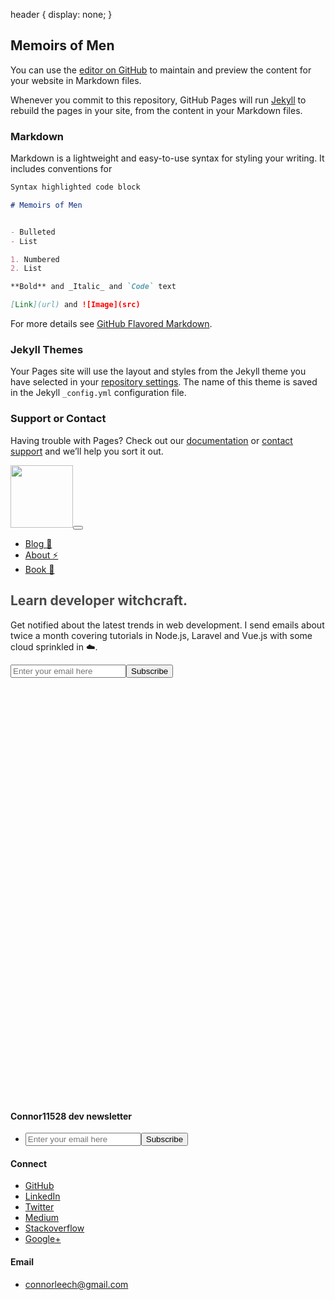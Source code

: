 header {
  display: none;
}

## Memoirs of Men

You can use the [editor on GitHub](https://github.com/memoirsofmen/memoirsofmen.github.io/edit/master/index.md) to maintain and preview the content for your website in Markdown files.

Whenever you commit to this repository, GitHub Pages will run [Jekyll](https://jekyllrb.com/) to rebuild the pages in your site, from the content in your Markdown files.

### Markdown

Markdown is a lightweight and easy-to-use syntax for styling your writing. It includes conventions for

```markdown
Syntax highlighted code block

# Memoirs of Men


- Bulleted
- List

1. Numbered
2. List

**Bold** and _Italic_ and `Code` text

[Link](url) and ![Image](src)
```

For more details see [GitHub Flavored Markdown](https://guides.github.com/features/mastering-markdown/).

### Jekyll Themes

Your Pages site will use the layout and styles from the Jekyll theme you have selected in your [repository settings](https://github.com/memoirsofmen/memoirsofmen.github.io/settings). The name of this theme is saved in the Jekyll `_config.yml` configuration file.

### Support or Contact

Having trouble with Pages? Check out our [documentation](https://help.github.com/categories/github-pages-basics/) or [contact support](https://github.com/contact) and we’ll help you sort it out.



 <!DOCTYPE html>
<!-- saved from url=(0024)http://connorleech.info/ -->
<html lang="en" prefix="og: http://ogp.me/ns#"><head><meta http-equiv="Content-Type" content="text/html; charset=UTF-8"><meta name="author" content="Connor Leech"><title>Connor Leech</title><meta http-equiv="X-UA-Compatible" content="IE=edge"><meta http-equiv="cleartype" content="on"><meta name="MobileOptimized" content="320"><meta name="HandheldFriendly" content="True"><meta name="apple-mobile-web-app-capable" content="yes"><meta name="viewport" content="width=device-width, initial-scale=1.0, user-scalable=no"><meta name="description" content="Connor is a Web Developer based near San Francisco specializing in PHP, Javascript, Serverless and Node.js"><meta name="keywords" content="laravel, aws, javascript, php, developer, software engineer, web development, software, node.js, serverless, lambda, san francisco, bay area, east bay, vue, vuejs, vue.js, vue 2, laravel 5, amazon web services"><meta name="zipcode" content="94501"><meta name="city" content="Alameda"><meta name="state" content="California"><meta name="country" content="United States"><meta name="language" content="EN"><meta property="og:site_name" content="Connor Leech Blog | Javascript and Laravel tutorials"><meta property="og:description" content="Get notified about the latest trends in web development, career growth and cloud infrastructure. I send emails about twice a month covering tutorials in Javascript, Laravel and Cloud"><meta property="og:image" content="http://i0.kym-cdn.com/photos/images/original/001/018/899/936.jpg"><meta property="og:title"><meta property="og:description"><!-- Global site tag (gtag.js) - Google Analytics -->
<script async="" src="https://www.googletagmanager.com/gtag/js?id=UA-70809574-1"></script><script>window.dataLayer = window.dataLayer || [];
function gtag(){dataLayer.push(arguments);}
gtag('js', new Date());

gtag('config', 'UA-70809574-1');
</script><!-- Favicon--><link rel="shortcut icon" type="image/png" href="http://connorleech.info/images/favicon.ico"><link rel="icon" type="image/png" sizes="32x32" href="http://connorleech.info/images/favicon-32x32.png"><link rel="icon" type="image/png" sizes="96x96" href="http://connorleech.info/images/favicon-96x96.png"><link rel="icon" type="image/png" sizes="16x16" href="http://connorleech.info/images/favicon-16x16.png"><!-- Vendor Fonts--><link href="./Connor Leech_files/font-awesome.min.css" rel="stylesheet" type="text/css"><link href="./Connor Leech_files/animate.min.css" rel="stylesheet" type="text/css"><link href="./Connor Leech_files/css" rel="stylesheet"><!-- HTML5 Shim and Respond.js IE8 support of HTML5 elements and media queries--><!-- WARNING: Respond.js doesn't work if you view the page via file://--><!--if lt IE 9script(src='https://oss.maxcdn.com/libs/html5shiv/3.7.0/html5shiv.js')
script(src='https://oss.maxcdn.com/libs/respond.js/1.4.2/respond.min.js')
--><link rel="alternate" href="http://connorleech.info/atom.xml" title="config.title" type="application/rss2.xml"><link rel="stylesheet" href="./Connor Leech_files/main.css"><script src="./Connor Leech_files/embed.js.download" data-timestamp="1540888565831"></script><style type="text/css">:root a[href^="http://ad-apac.doubleclick.net/"], :root .GKJYXHBF2 > .GKJYXHBE2 > .GKJYXHBH5, :root a[href^="http://www.amazon.co.uk/exec/obidos/external-search?"], :root #\5f _mom_ad_2, :root #rhs_block .mod > .luhb-div > div[data-async-type="updateHotelBookingModule"], :root #\5f _admvnlb_modal_container, :root #MAIN.ShowTopic > .ad, :root a[href^="http://pubads.g.doubleclick.net/"], :root .GB3L-QEDGY .GB3L-QEDF- > .GB3L-QEDE-, :root #main_col > #center_col div[style="font-size:14px;margin:0 4px;padding:1px 5px;background:#fff7ed"], :root div[class*="-storyBodyAd-"], :root #center_col > #main > .dfrd > .mnr-c > .c._oc._zs, :root a[href^="http://ul.to/ref/"], :root #\5f _nq__hh[style="display:block!important"], :root a[href^="http://cdn.adstract.com/"], :root a[href^="//tracking.content-recommendation.net/"][href*="/sponsored/click.html?"], :root div[class^="ads-partner-"], :root #\5f _mom_ad_12, :root a[href^="http://lp.ncdownloader.com/"], :root .inlineNewsletterSubscription + .inlineNewsletterSubscription div[class$="_item"], :root a[href^="https://intrev.co/"], :root div[id^="google_ads_iframe_"], :root #ads > .dose > .dosesingle, :root a[href^="http://3wr110.net/"], :root a[href^="http://bestorican.com/"], :root div[id^="ad_script_"], :root a[href^="http://get.slickvpn.com/"], :root .gbfwa > div[class$="_item"], :root #assetsListings[style="display: block;"], :root #center_col > #\5f Emc, :root a[href^="http://marketgid.com"], :root #rhs_block > ol > .rhsvw > .kp-blk > .xpdopen > ._OKe > ol > ._DJe > .luhb-div, :root a[href^="http://go.mobisla.com/"], :root #center_col > #res > #topstuff + #search > div > #ires > #rso > #flun, :root a[href^="http://www.webtrackerplus.com/"], :root a[href^="http://www.affbuzzads.com/affiliate/"], :root #center_col > #resultStats + #tads, :root #main-content > [style="padding:10px 0 0 0 !important;"], :root #center_col > #resultStats + #tads + #res + #tads, :root #cnt #center_col > #taw > #tvcap > .c._oc._Lp, :root a[href^="http://www.paddypower.com/?AFF_ID="], :root a[onmousedown^="this.href='http://staffpicks.outbrain.com/network/redir?"][target="_blank"], :root #center_col > #resultStats + div + #res + #tads, :root div[id^="crt-"][style], :root div[class^="Ad__container"], :root a[href^="http://centertrust.xyz/"], :root a[href^="http://g1.v.fwmrm.net/ad/"], :root a[href^="http://www.fbooksluts.com/"], :root #center_col > #resultStats + div[style="border:1px solid #dedede;margin-bottom:11px;padding:5px 7px 5px 6px"], :root a[href^="http://ads.integral-marketing.com/"], :root div[id^="advads_"], :root a[data-obtrack^="http://paid.outbrain.com/network/redir?"], :root .__y_inner > .__y_item, :root div[id^="ads300_100-widget"], :root #center_col > #taw > #tvcap > .rscontainer, :root #center_col > div[style="font-size:14px;margin-right:0;min-height:5px"] > div[style="font-size:14px;margin:0 4px;padding:1px 5px;background:#fff8e7"], :root div[id^="MarketGid"], :root #cnt #center_col > #res > #topstuff > .ts, :root #content > #center > .dose > .dosesingle, :root a[href^="http://www.text-link-ads.com/"], :root #content > #right > .dose > .dosesingle, :root #flowplayer > div[style="position: absolute; width: 300px; height: 275px; left: 222.5px; top: 85px; z-index: 999;"], :root a[href^="http://ads.betfair.com/redirect.aspx?"], :root #flowplayer > div[style="z-index: 208; position: absolute; width: 300px; height: 275px; left: 222.5px; top: 85px;"], :root a[href*="emprestimo.eu"], :root #header + #content > #left > #rlblock_left, :root .__zinit .__y_item, :root a[href^="//40ceexln7929.com/"], :root #mbEnd[cellspacing="0"][cellpadding="0"], :root a[href^="http://banners.victor.com/processing/"], :root #mn #center_col > div > h2.spon:first-child, :root .ch[onclick="ga(this,event)"], :root #mn #center_col > div > h2.spon:first-child + ol:last-child, :root a[href^="http://affiliate.coral.co.uk/processing/"], :root #mn div[style="position:relative"] > #center_col > ._Ak, :root a[href*=".clksite.com/"], :root #mn div[style="position:relative"] > #center_col > div > ._dPg, :root .__yinit .__y_item, :root a[href^="http://finaljuyu.com/"], :root div[id^="mainads"], :root #rhs_block > .ts[cellspacing="0"][cellpadding="0"][style="padding:0"], :root #resultspanel > #topads, :root #rhs_block > #mbEnd, :root #rhs_block .mod > .gws-local-hotels__booking-module, :root #rhs_block .xpdopen > ._OKe > div > .mod > ._yYf, :root a[href^="http://data.ad.yieldmanager.net/"], :root .mw > #rcnt > #center_col > #taw > #tvcap > .c, :root #rhs_block > script + .c._oc._Ve.rhsvw, :root a[data-redirect^="https://paid.outbrain.com/network/redir?"], :root a[href^="http://track.adform.net/"], :root #tads + div + .c, :root #rhswrapper > #rhssection[border="0"][bgcolor="#ffffff"], :root a[href^="http://admingame.info/"], :root #ssmiwdiv[jsdisplay], :root a[href^="http://www.dealcent.com/register.php?affid="], :root #topstuff > #tads, :root .GFYY1SVD2 > .GFYY1SVC2 > .GFYY1SVF5, :root a[href^="http://www.linkbucks.com/referral/"], :root .GHOFUQ5BG2 > .GHOFUQ5BF2 > .GHOFUQ5BG5, :root .GFYY1SVE2 > .GFYY1SVD2 > .GFYY1SVG5, :root .jobs-information-call-to-action + .jobs-information-call-to-action div[class$="_item"], :root a[href^="https://ad.atdmt.com/"], :root .__ywvr .__y_item, :root a[href*=".qertewrt.com/"], :root a[href^="http://www.terraclicks.com/"], :root .GJJKPX2N1 > .GJJKPX2M1 > .GJJKPX2P4, :root .GPMV2XEDA2 > .GPMV2XEDP1 > .GPMV2XEDJBB, :root a[href^="http://aff.ironsocket.com/"], :root .Mpopup + #Mad > #MadZone, :root aside[itemtype="https://schema.org/WPAdBlock"], :root .__y_elastic .__y_item, :root a[href^="http://www.adxpansion.com"], :root .__ywl .__y_item, :root .l-container > #fishtank, :root .icons-rss-feed + .icons-rss-feed div[class$="_item"], :root a[href^="http://dethao.com/"], :root .lads[width="100%"][style="background:#FFF8DD"], :root iframe[src^="http://cdn2.adexprt.com/"], :root .mod > ._jH + .rscontainer, :root a[href^="http://clicks.binarypromos.com/"], :root .mw > #rcnt > #center_col > #taw > .c, :root .nrelate .nr_partner, :root a[href^="http://tezfiles.com/pr/"], :root .ob_container .item-container-obpd, :root a[href^="http://partner.sbaffiliates.com/"], :root a[href^="http://www.firstload.com/affiliate/"], :root a[href^="http://www.myfreepaysite.com/sfw_int.php?aid"], :root a[href^="//srv.buysellads.com/"], :root a[href^="http://pwrads.net/"], :root .ob_dual_right > .ob_ads_header ~ .odb_div, :root .plistaList > .itemLinkPET, :root a[href^="http://www.download-provider.org/"], :root .plistaList > .plista_widget_underArticle_item[data-type="pet"], :root .plista_widget_belowArticleRelaunch_item[data-type="pet"], :root a[href^="http://www.pinkvisualgames.com/?revid="], :root .ra[align="left"][width="30%"], :root a[href^="http://ads.affbuzzads.com/"], :root a[href^="http://promos.bwin.com/"], :root .ra[align="right"][width="30%"], :root a[href^="http://bs.serving-sys.com/"], :root .ra[width="30%"][align="right"] + table[width="70%"][cellpadding="0"], :root a[href^="https://www.googleadservices.com/pagead/aclk?"], :root a[href^="http://api.content.ad/"], :root a[href^="http://n217adserv.com/"], :root .rc-cta[data-target], :root .rhsvw[style="background-color:#fff;margin:0 0 14px;padding-bottom:1px;padding-top:1px;"], :root .widget-pane-section-result[data-result-ad-type], :root a[href^="http://adserver.adtechus.com/"], :root .rscontainer > .ellip, :root .section-result[data-result-ad-type], :root .trc_rbox .syndicatedItem, :root .trc_rbox_border_elm .syndicatedItem, :root a[href^="http://taboola-"][href*="/redirect.php?app.type="], :root .trc_rbox_div .syndicatedItem, :root .trc_rbox_div .syndicatedItemUB, :root div[id^="div_openx_ad_"], :root .trc_rbox_div a[target="_blank"][href^="http://tab"], :root a[href^="//porngames.adult/?SID="], :root a[href^="http://engine.newsmaxfeednetwork.com/"], :root a[href^="http://ddownload39.club/"], :root .trc_related_container div[data-item-syndicated="true"], :root ADS-RIGHT, :root a[href^="http://campaign.bharatmatrimony.com/track/"], :root a[href*="/adServe/banners?"], :root AFS-AD, :root a[href^="https://www.secureupload.eu/suprerefid="], :root a[href^="http://www.myvpn.pro/"], :root a[onmousedown^="this.href='http://paid.outbrain.com/network/redir?"][target="_blank"], :root AMP-AD, :root A[href^="https://www.friendlyduck.com/AF_"], :root a[href^="http://server.cpmstar.com/click.aspx?poolid="], :root a[href^="http://dwn.pushtraffic.net/"], :root a[href^="http://sharesuper.info/"], :root [ad-id^="googlead"], :root a[href^="http://www.ringtonematcher.com/"], :root [id*="MGWrap"], :root a[href^="//ads.ad-center.com/"], :root a[href^="http://websitedhoome.com/"], :root [id*="MarketGid"], :root [id*="ScriptRoot"], :root a[href="http://track.freemmo2017.com/"], :root a[onmousedown^="this.href='http://staffpicks.outbrain.com/network/redir?"][target="_blank"] + .ob_source, :root a[href^="http://games.ucoz.ru/"][target="_blank"], :root [lazy-ad="lefttop_banner"], :root [onclick*="content.ad/"], :root a[href^="http://see-work.info/"], :root a[href^="http://www.graboid.com/affiliates/"], :root a[href^="http://papi.mynativeplatform.com:80/pub2/"], :root [onclick^="window.open('http://adultfriendfinder.com/search/"], :root a[href^="http://www.ducksnetwork.com/"], :root a[data-oburl^="http://paid.outbrain.com/network/redir?"], :root a[href^="https://atomidownload.com/"], :root a[data-oburl^="https://paid.outbrain.com/network/redir?"], :root a[data-redirect^="http://click.plista.com/pets"], :root a[data-redirect^="http://paid.outbrain.com/network/redir?"], :root a[href^="http://go.ad2up.com/"], :root a[href^="http://adtransfer.net/"], :root a[href^="http://adclick.g.doubleclick.net/"], :root a[data-redirect^="this.href='http://paid.outbrain.com/network/redir?"], :root div[class*="_AdInArticle_"], :root a[data-url^="http://paid.outbrain.com/network/redir?"], :root a[data-url^="http://paid.outbrain.com/network/redir?"] + .author, :root a[href^="http://ad.yieldmanager.com/"], :root a[href^="http://www.myfreepaysite.com/sfw.php?aid"], :root a[href^="http://lp.ezdownloadpro.info/"], :root a[data-widget-outbrain-redirect^="http://paid.outbrain.com/network/redir?"], :root a[href$="/vghd.shtml"], :root a[href^="http://amzn.to/"] > img[src^="data"], :root a[href*=".adk2x.com/"], :root a[href^="//z6naousb.com/"], :root a[href*=".adsrv.eacdn.com/"] > img, :root a[href^="//www.mgid.com/"], :root a[href^="http://www.clkads.com/adServe/"], :root a[href^="http://ad.doubleclick.net/"], :root div[id^="ad-position-"], :root a[href*=".bang.com/"][href*="&aff="], :root a[href*=".clkcln.com/"], :root a[href^="http://guideways.info/"], :root a[href*=".ichlnk.com/"], :root a[href*=".revimedia.com/"], :root a[href*=".trust.zone"], :root a[href^="http://www.1clickmoviedownloader.info/"], :root div[id^="dfp-ad-"], :root a[href*="/adrotate-out.php?"], :root a[href*="/cmd.php?ad="], :root a[href^="https://servedbyadbutler.com/"], :root a[href^="http://xtgem.com/click?"], :root a[href*="=Adtracker"], :root a[href^="http://www.downloadweb.org/"], :root a[href*="ad2upapp.com/"], :root a[href^="https://members.linkifier.com/public/affiliateLanding?refCode="], :root a[href*="googleme.eu"], :root a[href*="letsadvertisetogether.com"], :root a[href*="onclkds."], :root a[href^="http://www.streamtunerhd.com/signup?"], :root a[href^="http://bonusfapturbo.nmvsite.com/"], :root a[href*="pussl3.com"], :root a[href^=" http://ads.ad-center.com/"], :root a[href^=" http://n47adshostnet.com/"], :root a[href^="//adbit.co/?a=Advertise&"], :root a[href^="http://secure.signup-way.com/"], :root a[href^="http://landingpagegenius.com/"], :root a[href^="//api.ad-goi.com/"], :root a[href^="//bwnjijl7w.com/"], :root a[href^="//db52cc91beabf7e8.com/"], :root a[href^="http://tracking.deltamediallc.com/"], :root a[href^="//go.onclasrv.com/"], :root a[href^="//jsmptjmp.com/"], :root a[href^="http://www.revenuehits.com/"], :root a[href^="http://click.plista.com/pets"], :root a[href^="http://www.streamate.com/exports/"], :root a[href^="//t.MtagMonetizationA.com/"], :root a[href^="http://1phads.com/"], :root div[id^="ads250_250-widget"], :root a[href^="http://2pxg8bcf.top/"], :root a[href^="http://www.clickansave.net/"], :root a[href^="http://360ads.go2cloud.org/"], :root a[href^="http://NowDownloadAll.com"], :root a[href^="http://www.mysuperpharm.com/"], :root a[href^="http://www.sex.com/videos/?utm_"], :root a[href^="http://a.adquantix.com/"], :root a[href^="http://abc2.mobile-10.com/"], :root a[href^="http://ad-emea.doubleclick.net/"], :root a[href^="http://ad.au.doubleclick.net/"], :root a[href^="http://adexprt.me/"], :root a[href^="http://adf.ly/?id="], :root a[href^="http://api.ringtonematcher.com/"], :root a[href^="http://adfarm.mediaplex.com/"], :root a[href^="http://www.babylon.com/welcome/index?affID"], :root a[href^="http://adserving.unibet.com/"], :root a[href^="http://adlev.neodatagroup.com/"], :root a[href^="http://adprovider.adlure.net/"], :root a[href^="http://pan.adraccoon.com?"], :root div[id^="lazyad-"], :root a[href^="http://bcp.crwdcntrl.net/"], :root a[href^="http://adrunnr.com/"], :root a[href^="http://www.fpcTraffic2.com/blind/in.cgi?"], :root a[href^="http://ads.activtrades.com/"], :root a[href^="http://mmo123.co/"], :root a[href^="http://ads.ad-center.com/"], :root a[href^="http://ads.expekt.com/affiliates/"], :root a[href^="http://zevera.com/afi.html"], :root a[href^="http://ads.sprintrade.com/"], :root a[href^="http://ads.pheedo.com/"], :root a[href^="http://ads2.williamhill.com/redirect.aspx?"], :root a[href^="http://adserver.adtech.de/"], :root a[href^="http://www.1clickdownloader.com/"], :root a[href^="http://cdn3.adbrau.com/"], :root a[href^="http://adserver.itsfogo.com/"], :root a[href^="http://adserving.liveuniversenetwork.com/"], :root a[href^="http://adsrv.keycaptcha.com"], :root a[href^="http://adtrack123.pl/"], :root a[href^="http://green.trafficinvest.com/"], :root a[href^="http://clickserv.sitescout.com/"], :root a[href^="http://www.adshost2.com/"], :root a[href^="http://adtrackone.eu/"], :root a[href^="http://adultfriendfinder.com/p/register.cgi?pid="], :root a[href^="http://linksnappy.com/?ref="], :root a[href^="http://affiliate.glbtracker.com/"], :root a[href^="http://affiliate.godaddy.com/"], :root a[href^="http://www.accuserveadsystem.com/accuserve-go.php?"], :root a[href^="http://lp.ilivid.com/"], :root a[href^="http://searchtabnew.com/"], :root a[href^="http://affiliates.pinnaclesports.com/processing/"], :root a[href^="http://affiliates.score-affiliates.com/"], :root div[id^="block-views-topheader-ad-block-"], :root a[href^="http://www.gamebookers.com/cgi-bin/intro.cgi?"], :root a[href^="http://aflrm.com/"], :root a[href^="http://anonymous-net.com/"], :root a[href^="http://mojofun.info/"], :root a[href^="http://findersocket.com/"], :root iframe[src^="http://ad.yieldmanager.com/"], :root a[href^="http://at.atwola.com/"], :root a[href^="http://record.sportsbetaffiliates.com.au/"], :root a[href^="http://b.bestcompleteusa.info/"], :root a[href^="http://bc.vc/?r="], :root a[onmousedown^="this.href='https://paid.outbrain.com/network/redir?"][target="_blank"] + .ob_source, :root a[href^="http://betahit.click/"], :root a[href^="http://hyperies.info/"], :root a[href^="http://bluehost.com/track/"], :root div[id^="advads-"], :root a[href^="http://buysellads.com/"], :root a[href^="http://databass.info/"], :root a[href^="http://c.actiondesk.com/"], :root a[href^="http://c.ketads.com/"], :root a[href^="http://www.bet365.com/"][href*="&affiliate="], :root a[href^="http://callville.xyz/"], :root a[href^="http://media.paddypower.com/redirect.aspx?"], :root a[href^="http://campaign.bharatmatrimony.com/cbstrack/"], :root a[href^="http://casino-x.com/?partner"], :root a[href^="http://cdn.adsrvmedia.net/"], :root a[href^="http://web.adblade.com/"], :root a[href^="http://cdn3.adexprts.com/"], :root a[href^="http://go.oclaserver.com/"], :root a[href^="http://chaturbate.com/affiliates/"], :root script[src^="http://free-shoutbox.net/app/webroot/shoutbox/sb.php?shoutbox="] + #freeshoutbox_content, :root div[itemtype="http://schema.org/WPAdBlock"], :root a[href^="http://cinema.friendscout24.de?"], :root a[href^="http://click.guamwnvgashbkashawhgkhahshmashcas.pw/"], :root a[href^="http://www.down1oads.com/"], :root a[href^="http://clickandjoinyourgirl.com/"], :root a[href^="http://clicks.guamwnvgashbkashawhgkhahshmashcas.pw/"], :root a[href^="http://www.pheedo.com/"], :root a[href^="http://clk.directrev.com/"], :root a[href^="http://galleries.pinballpublishernetwork.com/"], :root a[target="_blank"][href^="http://api.taboola.com/"], :root a[href^="http://clkmon.com/adServe/"], :root a[href^="http://hdplugin.flashplayer-updates.com/"], :root a[href^="http://track.incognitovpn.com/"], :root div[id^="acm-ad-tag-"], :root a[href^="http://codec.codecm.com/"], :root a[href^="http://n.admagnet.net/"], :root a[href^="http://prochina.space/"], :root a[href^="http://connectlinking6.com/"], :root a[href^="http://contractallsticker.net/"], :root a[href^="http://wgpartner.com/"], :root a[href^="http://cpaway.afftrack.com/"], :root a[href^="http://cwcams.com/landing/click/"], :root a[href^="http://d2.zedo.com/"], :root a[href^="http://data.committeemenencyclopedicrepertory.info/"], :root a[href^="https://affiliates.bet-at-home.com/processing/"], :root div[class^="Ad__bigBox"], :root a[href^="http://data.linoleictanzaniatitanic.com/"], :root div[itemtype="http://www.schema.org/WPAdBlock"], :root a[href^="http://dftrck.com/"], :root a[href^="https://syndication.exoclick.com/splash.php?"], :root a[href^="http://down1oads.com/"], :root a[href^="http://download-performance.com/"], :root a[href^="http://duckcash.eu/"], :root a[href^="https://bs.serving-sys.com"], :root a[href^="http://www.myfreecams.com/?co_id="][href*="&track="], :root a[href^="http://easydownload4you.com/"], :root a[href^="http://www.moneyducks.com/"], :root a[href^="http://eclkmpsa.com/"], :root a[href^="http://elite-sex-finder.com/?"], :root a[href^="http://elitefuckbook.com/"], :root a[href^="http://extra.bet365.com/"][href*="?affiliate="], :root a[href^="http://farm.plista.com/pets"], :root a[href^="http://freesoftwarelive.com/"], :root a[href^="http://ryushare.com/affiliate.python"], :root a[href^="http://feedads.g.doubleclick.net/"], :root a[href^="http://webgirlz.online/landing/"], :root a[href^="http://fileloadr.com/"], :root a[href^="http://fileupnow.rocks/"], :root a[href^="http://prousa.work/"], :root a[href^="https://secure.eveonline.com/ft/?aid="], :root a[href^="http://fsoft4down.com/"], :root a[href^="http://track.trkvluum.com/"], :root a[href^="http://fusionads.net"], :root a[href^="https://mk-ads.com/"], :root a[href^="http://galleries.securewebsiteaccess.com/"], :root a[href^="https://farm.plista.com/pets"], :root a[href^="http://gca.sh/user/register?ref="], :root a[href^="http://www.on2url.com/app/adtrack.asp"], :root a[href^="http://getlinksinaseconds.com/"], :root a[href^="http://go.seomojo.com/tracking202/"], :root a[href^="http://www.getyourguide.com/?partner_id="], :root a[href^="http://goldmoney.com/?gmrefcode="], :root a[href^="http://greensmoke.com/"], :root a[href^="http://hd-plugins.com/download/"], :root a[href^="http://hpn.houzz.com/"], :root a[href^="http://tracking.crazylead.com/"], :root a[href^="http://hyperlinksecure.com/go/"], :root a[href^="http://imads.integral-marketing.com/"], :root a[href^="http://www.tirerack.com/affiliates/"], :root a[href^="http://install.securewebsiteaccess.com/"], :root a[href^="http://secure.signup-page.com/"], :root a[href^="http://www.brightwheel.info/"], :root a[href^="http://internalredirect.site/"], :root a[href^="http://istri.it/?"], :root a[href^="http://jobitem.org/"], :root a[href^="http://liversely.com/"], :root a[href^="http://join3.bannedsextapes.com/track/"], :root a[href^="http://k2s.cc/code/"], :root a[href^="http://tracking.toroadvertising.com/"], :root a[href^="http://k2s.cc/pr/"], :root a[href^="http://keep2share.cc/pr/"], :root a[href^="http://latestdownloads.net/download.php?"], :root a[href^="https://ad.doubleclick.net/"], :root div[id^="ADV-SLOT-"], :root a[href^="http://liversely.net/"], :root a[href^="http://t.mdn2015x2.com/"], :root a[href^="http://mgid.com/"], :root a[href^="http://www.freefilesdownloader.com/"], :root a[href^="http://www.quick-torrent.com/download.html?aff"], :root a[href^="http://mo8mwxi1.com/"], :root a[href^="http://onclickads.net/"], :root div[class^="gemini-ad"], :root a[href^="http://online.ladbrokes.com/promoRedirect?"], :root a[href^="http://paid.outbrain.com/network/redir?"], :root a[href^="http://track.affiliatenetwork.co.za/"], :root a[href^="http://pokershibes.com/index.php?ref="], :root a[href^="http://www.friendlyadvertisements.com/"], :root a[href^="https://www.dsct1.com/"], :root a[href^="https://www.spyoff.com/"], :root a[href^="http://prochina.link/"], :root a[href^="http://record.betsafe.com/"], :root a[href^="http://record.commissionking.com/"], :root a[href^="http://refer.webhostingbuzz.com/"], :root a[href^="https://dcs.adgear.com/clicks/"], :root a[href^="http://rekoverr.com/"], :root a[href^="http://secure.hostgator.com/~affiliat/"], :root a[href^="http://serve.williamhill.com/promoRedirect?"], :root a[href^="http://servicegetbook.net/"], :root a[href^="http://srvpub.com/"], :root a[href^="http://stateresolver.link/"], :root a[href^="http://www.drowle.com/"], :root a[href^="http://steel.starflavor.bid/"], :root a[href^="https://keep2share.cc/pr/"], :root a[href^="http://syndication.exoclick.com/"], :root a[href^="https://www.adskeeper.co.uk/"], :root a[href^="http://t.mdn2015x1.com/"], :root a[href^="https://www.firstload.com/affiliate/"], :root a[href^="http://t.mdn2015x3.com/"], :root a[href^="http://t.wowtrk.com/"], :root a[href^="http://tour.affbuzzads.com/"], :root div[id^="ad-div-"], :root a[href^="http://uploaded.net/ref/"], :root a[href^="http://us.marketgid.com"], :root a[href^="http://webtrackerplus.com/"], :root a[href^="http://www.123-reg.co.uk/affiliate2.cgi"], :root div[id^="cns_ads_"], :root a[href^="http://www.TwinPlan.com/AF_"], :root a[href^="http://www.twinplan.com/AF_"], :root a[href^="http://www.adbrite.com/mb/commerce/purchase_form.php?"], :root a[href^="http://www.adskeeper.co.uk/"], :root a[href^="http://www.affiliates1128.com/processing/"], :root a[href^="http://www.downloadplayer1.com/"], :root a[href^="https://understandsolar.com/signup/?lead_source="][href*="&tracking_code="], :root a[href^="http://www.wantstraffic.com/"], :root a[href^="http://www.badoink.com/go.php?"], :root a[href^="http://www.bet365.com/"][href*="?affiliate="], :root a[href^="http://www.bitlord.me/share/"], :root bottomadblock, :root a[href^="http://www.cash-duck.com/"], :root a[href^="http://www.coinducks.com/"], :root a[href^="http://www.dl-provider.com/search/"], :root a[href^="http://www.downloadthesefiles.com/"], :root a[href^="http://www.duckcash.eu/"], :root a[href^="http://www.duckssolutions.com/"], :root a[href^="http://www.easydownloadnow.com/"], :root a[href^="http://www.epicgameads.com/"], :root a[href^="http://www.faceporn.net/free?"], :root a[href^="http://www.fducks.com/"], :root a[href^="http://www.firstclass-download.com/"], :root a[href^="https://torguard.net/aff.php"], :root a[href^="http://www.firstload.de/affiliate/"], :root a[href^="http://www.fonts.com/BannerScript/"], :root a[href^="https://trust.zone/go/r.php?RID="], :root a[href^="http://www.flashx.tv/downloadthis"], :root a[href^="http://www.fleshlight.com/"], :root a[href^="http://www.friendlyquacks.com/"], :root a[href^="http://www.greenmangaming.com/?tap_a="], :root a[href^="http://www.hitcpm.com/"], :root a[href^="http://www.idownloadplay.com/"], :root a[href^="https://pubads.g.doubleclick.net/"], :root a[href^="http://www.incredimail.com/?id="], :root a[href^="http://www.installads.net/"], :root a[href^="https://tracking.truthfinder.com/?a="], :root a[href^="https://dediseedbox.com/clients/aff.php?"], :root a[href^="http://www.ireel.com/signup?ref"], :root a[href^="http://www.liutilities.com/"], :root a[href^="http://www.pinkvisualpad.com/?revid="], :root a[href^="http://www.liversely.net/"], :root a[href^="http://www.menaon.com/installs/"], :root a[href^="http://www.mobileandinternetadvertising.com/"], :root a[href^="http://www.my-dirty-hobby.com/?sub="], :root a[href^="http://www.plus500.com/?id="], :root a[href^="http://www.ragazzeinvendita.com/?rcid="], :root a[href^="http://www.richducks.com/"], :root a[href^="http://www.roboform.com/php/land.php"], :root a[href^="http://www.securegfm.com/"], :root a[href^="http://www.seekbang.com/cs/"], :root a[href^="http://www.sex.com/?utm_"], :root a[href^="http://www.sex.com/pics/?utm_"], :root a[href^="http://www.urmediazone.com/signup"], :root div[class^="Ad__adContainer"], :root a[href^="http://www.sexgangsters.com/?pid="], :root a[href^="http://www.sfippa.com/"], :root a[href^="http://www.socialsex.com/"], :root a[href^="http://www.torntv-downloader.com/"], :root a[href^="http://www.torntvdl.com/"], :root a[href^="http://www.uniblue.com/cm/"], :root a[href^="http://www.usearchmedia.com/signup?"], :root a[href^="http://www.xmediaserve.com/"], :root a[href^="http://www.yourfuckbook.com/?"], :root a[href^="http://www.zergnet.com/i/"], :root a[href^="http://www1.clickdownloader.com/"], :root a[href^="http://www5.smartadserver.com/call/pubjumpi/"], :root a[href^="http://wxdownloadmanager.com/dl/"], :root a[href^="http://xads.zedo.com/"], :root a[href^="http://yads.zedo.com/"], :root a[href^="https://windscribe.com/promo/"], :root div[id^="div_ad_stack_"], :root a[href^="http://z1.zedo.com/"], :root a[href^="https://adhealers.com/"], :root a[href^="https://awentw.com/"], :root a[href^="https://betway.com/"][href*="&a="], :root a[href^="https://www.share-online.biz/affiliate/"], :root a[href^="https://chaturbate.com/affiliates/"], :root a[href^="https://click.plista.com/pets"], :root a[href^="https://dltags.com/"], :root a[href^="https://evaporate.pw/"], :root a[href^="https://go.ad2up.com/"], :root a[href^="https://go.onclasrv.com/"], :root a[href^="https://paid.outbrain.com/network/redir?"], :root a[href^="https://t.mobtya.com/"], :root div[id^="ad-server-"], :root a[href^="https://trackjs.com/?utm_source"], :root a[href^="https://trklvs.com/"], :root a[href^="https://www.camyou.com/?cam="][href*="&track="], :root a[href^="https://www.oboom.com/ad/"], :root a[href^="https://www.popads.net/users/"], :root a[onmousedown^="this.href='/wp-content/embed-ad-content/"], :root a[onmousedown^="this.href='http://paid.outbrain.com/network/redir?"][target="_blank"] + .ob_source, :root a[onmousedown^="this.href='https://paid.outbrain.com/network/redir?"][target="_blank"], :root div[id^="div-gpt-ad"], :root a[style="display:block;width:300px;min-height:250px"][href^="http://li.cnet.com/click?"], :root a[target="_blank"][onmousedown="this.href^='http://paid.outbrain.com/network/redir?"], :root aside[id^="div-gpt-ad"], :root div > [class][onclick*=".updateAnalyticsEvents"], :root div[class$="dealnews"] > .dealnews, :root div[class^="BlockAdvert-"], :root div[class^="ResponsiveAd-"], :root div[class^="ad_border_"], :root div[class^="ad_position_"], :root div[class^="block-openx-"], :root div[class^="local-feed-banner-ads"], :root div[class^="proadszone-"], :root div[data-spotim-slot], :root div[id^="YFBMSN"], :root div[id^="ad-cid-"], :root div[id^="adrotate_widgets-"], :root div[id^="ads120_600-widget"], :root div[id^="ads300_250-widget"], :root div[id^="ads300_600-widget"], :root div[id^="dfp-slot-"], :root div[id^="div-adtech-ad-"], :root div[id^="dmRosAdWrapper"], :root div[id^="google_dfp_"], :root div[id^="proadszone-"], :root div[id^="q1-adset-"], :root div[id^="zergnet-widget"], :root iframe[id^="google_ads_frame"], :root iframe[id^="google_ads_iframe"], :root iframe[src^="http://cdn1.adexprt.com/"], :root iframe[src^="http://static.mozo.com.au/strips/"], :root img[alt^="Fuckbook"], :root input[onclick^="window.open('http://www.friendlyduck.com/"], :root input[onclick^="window.open('http://www.FriendlyDuck.com/"], :root p[id^="div-gpt-ad-"], :root td[valign="top"] > .mainmenu[style="padding:10px 0 0 0 !important;"], :root topadblock { display: none !important; }</style><script type="text/javascript" charset="utf-8" async="" data-requirecontext="_" data-requiremodule="app/main" src="./Connor Leech_files/main.js.download"></script><script type="text/javascript" charset="utf-8" async="" data-requirecontext="_" data-requiremodule="app/animations" src="./Connor Leech_files/animations.js.download"></script><script type="text/javascript" charset="utf-8" async="" data-requirecontext="_" data-requiremodule="app/nav" src="./Connor Leech_files/nav.js.download"></script><link rel="preload" as="style" href="https://c.disquscdn.com/next/embed/styles/lounge.d49f53e192b9080ef8880a7c9b24f1c3.css"><link rel="preload" as="script" href="https://c.disquscdn.com/next/embed/common.bundle.18932c85febf9520158697cdc31f08ae.js"><link rel="preload" as="script" href="https://c.disquscdn.com/next/embed/lounge.bundle.53ce1bd42cd56ff599219e9d5c200428.js"><link rel="preload" as="script" href="https://disqus.com/next/config.js"></head><body id="page-top" data-spy="scroll" data-target=".navbar-fixed-top"><!-- Nav--><nav role="navigation" class="navbar navbar-custom navbar-fixed-top"><div class="container"><div class="navbar-header"><a href="http://connorleech.info/" class="navbar-brand"><img src="./Connor Leech_files/employbl_logo.svg" style="height:100px; width:100px;"></a><button type="button" data-toggle="collapse" data-target=".navbar-main-collapse" class="navbar-toggle"><i class="fa fa-bars"></i></button></div><div class="collapse navbar-collapse navbar-left navbar-main-collapse"></div><div class="collapse navbar-collapse navbar-right navbar-main-collapse"><ul class="nav navbar-nav"><li><a href="http://connorleech.info/blog" class="page-scroll">Blog 🔨</a></li><li><a href="http://connorleech.info/#about" class="page-scroll">About ⚡</a></li><li><a href="https://leanpub.com/badass-web-development-with-laravel-5" target="_blank" class="page-scroll">Book 📖</a></li></ul></div></div></nav><main id="content"><!-- Home--><section id="home"><div class="container hero"><div class="row copy"><div class="col-md-6 col-md-offset-2"><h1 style="color:#494949;">Learn developer witchcraft.</h1><p>Get notified about the latest trends in web development. I send emails about twice a month covering tutorials in Node.js, Laravel and Vue.js with some cloud sprinkled in ☁️.</p><form action="http://herokuapp.us14.list-manage.com/subscribe/post?u=42dd73a709fbadb4a29ef1d0d&amp;amp;id=b77fdad58d" method="post" id="mc-embedded-subscribe-form" name="mc-embedded-subscribe-form" target="_blank" novalidate="" class="validate"><div class="input-group"><input type="email" value="" name="EMAIL" id="mce-EMAIL" placeholder="Enter your email here" class="required email form-control input-lg"><div id="mce-error-response" style="display:none" class="response"></div><div id="mce-success-response" style="display:none" class="response"></div><div style="position: absolute; left: -5000px;" aria-hidden="true"><input type="text" name="b_42dd73a709fbadb4a29ef1d0d_b77fdad58d" tabindex="-1" value=""></div><span class="input-group-btn"><input type="submit" value="Subscribe" name="subscribe" id="mc-embedded-subscribe" class="btn btn-primary btn-lg"></span></div></form></div></div></div></section><section id="about" class="content-section"><div class="container"><div class="row"><div class="copy col-md-8 col-md-offset-2"><div class="about wow fadeIn" style="visibility: hidden; animation-name: none;"><h2 class="section-title">Connor writes code.</h2><p> <span></span>Connor's been a programmer off and on for over six years. He's passionate about Laravel and the power it gives people to build things. Javascript is cool too!</p></div><div class="about wow fadeIn" style="visibility: hidden; animation-name: none;"><p>Currently works at<a target="_blank" href="https://www.stitchlabs.com/"> Stitch Labs</a> and is working on a book about<span><a target="_blank" href="https://leanpub.com/badass-web-development-with-laravel-5"> web development with Laravel 5</a>. Connor's open source code is free on github
 and blog posts are on this site and Medium.com.</span></p><div><h3 style="color:#494949;">Organizations I support</h3><div class="row"><div class="col-sm-3"><figure><a href="https://scripted.org/" target="_blank"><img src="./Connor Leech_files/yPvZwKj.png" class="img-rounded"></a><figcaption>Script Ed</figcaption></figure></div><div class="col-sm-3"><figure><a href="http://www.tunapanda.org/" target="_blank"><img src="./Connor Leech_files/ejD7Cze.jpg" class="img-rounded"></a><figcaption>Tunapanda</figcaption></figure></div><div class="col-sm-3"><figure><a href="https://belvederecovefoundation.com/" target="_blank"><img src="./Connor Leech_files/hAK0hJM.png" class="img-rounded"></a><figcaption>Belvedere Cove Foundation</figcaption></figure></div><div class="col-sm-3"><figure><a href="https://twitter.com/ucsb_alumni" target="_blank"><img src="./Connor Leech_files/VOEb3RM.jpg" class="img-rounded"></a><figcaption>UCSB Alumni Fund</figcaption></figure></div></div></div></div><div class="about wow fadeIn" style="visibility: hidden; animation-name: none;">   <p class="text-center"><a href="mailto:connorleech@gmail.com" class="btn btn-default email">mailto:connorleech@gmail.com</a></p></div></div></div></div></section><!-- Featured Post--><section id="feature-post" class="content-section"><div class="container"><div class="row"><div class="col-md-8 col-md-offset-2"><h2 class="section-title wow fadeIn" style="visibility: hidden; animation-name: none;"><a href="http://connorleech.info/blog/Build-a-quick-admin-panel-in-Laravel-5/">Featured post: Build administrator login into a Laravel 5 app</a></h2><h5 class="info wow fadeIn" style="visibility: hidden; animation-name: none;">Connor Leech - <span class="date">March 1st, 2018</span></h5><p class="wow fadeIn" style="visibility: hidden; animation-name: none;">Authorization and admin panels have always been a sticky point for me. This is the simplist way I know how to build one, using Laravel 5.5. <span></span><a href="http://connorleech.info/blog/Build-a-quick-admin-panel-in-Laravel-5/" class="readmore">Read More</a></p><a href="http://connorleech.info/blog/" class="btn btn-default wow fadeIn read-more" style="visibility: hidden; animation-name: none;">Blog</a></div></div></div></section></main><footer class="footer"><div class="container"><div class="row"><div class="col-sm-6"><h4>Connor11528 dev newsletter</h4><ul><li><form action="http://herokuapp.us14.list-manage.com/subscribe/post?u=42dd73a709fbadb4a29ef1d0d&amp;amp;id=b77fdad58d" method="post" id="mc-embedded-subscribe-form" name="mc-embedded-subscribe-form" target="_blank" novalidate="" class="validate"><div class="input-group"><input type="email" value="" name="EMAIL" id="mce-EMAIL" placeholder="Enter your email here" class="required email form-control input-lg"><div id="mce-error-response" style="display:none" class="response"></div><div id="mce-success-response" style="display:none" class="response"></div><div style="position: absolute; left: -5000px;" aria-hidden="true"><input type="text" name="b_42dd73a709fbadb4a29ef1d0d_b77fdad58d" tabindex="-1" value=""></div><span class="input-group-btn"><input type="submit" value="Subscribe" name="subscribe" id="mc-embedded-subscribe" class="btn btn-primary btn-lg"></span></div></form></li></ul></div><div class="col-sm-2 col-sm-offset-1"><h4>Connect</h4><ul><li> <a target="_blank" href="https://github.com/connor11528">GitHub</a></li><li> <a target="_blank" href="https://www.linkedin.com/in/connorleech">LinkedIn</a></li><li> <a target="_blank" href="https://twitter.com/connor11528">Twitter</a></li><li><a target="_blank" href="https://medium.com/@connorleech">Medium</a></li><li><a target="_blank" href="https://stackoverflow.com/users/2031033/connor-leech">Stackoverflow</a></li><li><a target="_blank" href="https://plus.google.com/u/0/+ConnorLeech">Google+</a></li></ul></div><div class="col-sm-3"><h4>Email</h4><ul><li> <a href="mailto:connorleech@gmail.com">connorleech@gmail.com</a></li></ul></div></div></div></footer><!-- vendor--><script src="./Connor Leech_files/jquery.min.js.download"></script><script src="./Connor Leech_files/bootstrap.min.js.download"></script><script src="./Connor Leech_files/wow.min.js.download"></script><script src="./Connor Leech_files/jquery.easing.min.js.download"></script><script src="./Connor Leech_files/jquery.color.js.download"></script><script src="./Connor Leech_files/ScrollMagic.min.js.download"></script><script src="./Connor Leech_files/debug.addIndicators.min.js.download"></script><script src="./Connor Leech_files/vivus.min.js.download"></script><!-- require modules--><script src="./Connor Leech_files/require.js.download"></script><script src="./Connor Leech_files/app.js.download"></script><!-- analytics--><!-- disqus--><script>(function() { // DON'T EDIT BELOW THIS LINE
var d = document, s = d.createElement('script');
s.src = 'https://connorleech.disqus.com/embed.js';
s.setAttribute('data-timestamp', +new Date());
(d.head || d.body).appendChild(s);
})();</script><iframe style="display: none;" src="./Connor Leech_files/saved_resource.html"></iframe></body></html>
